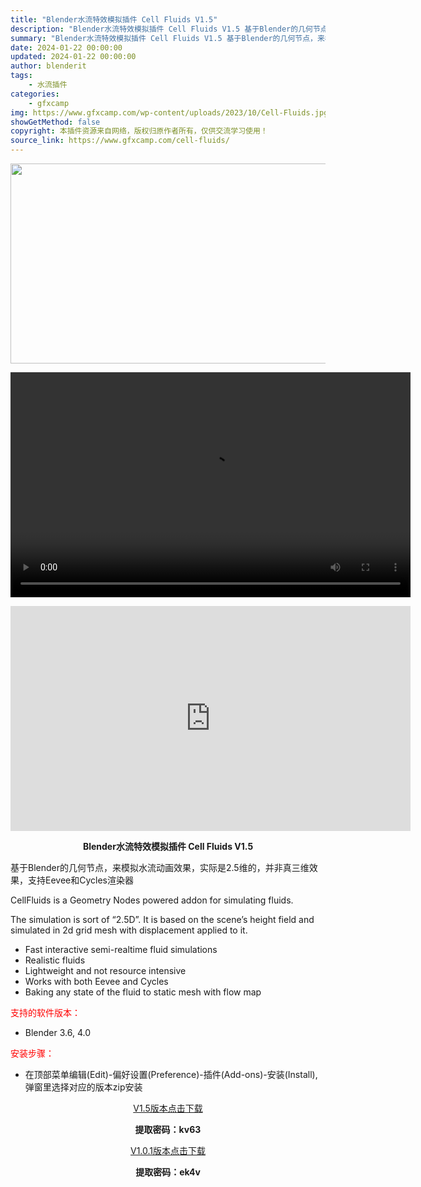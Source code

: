 ```yaml
---
title: "Blender水流特效模拟插件 Cell Fluids V1.5"
description: "Blender水流特效模拟插件 Cell Fluids V1.5 基于Blender的几何节点，来模拟水流动画效果，实际是2.5维的，并非真三维效果，支持Eevee和Cycles渲染器 CellFlu..."
summary: "Blender水流特效模拟插件 Cell Fluids V1.5 基于Blender的几何节点，来模拟水流动画效果，实际是2.5维的，并非真三维效果，支持Eevee和Cycles渲染器 CellFlu..."
date: 2024-01-22 00:00:00
updated: 2024-01-22 00:00:00
author: blenderit
tags: 
    - 水流插件
categories:
    - gfxcamp
img: https://www.gfxcamp.com/wp-content/uploads/2023/10/Cell-Fluids.jpg
showGetMethod: false
copyright: 本插件资源来自网络，版权归原作者所有，仅供交流学习使用！
source_link: https://www.gfxcamp.com/cell-fluids/
---
```

<div><p><img decoding="async" class="aligncenter size-full wp-image-115979" src="https://www.gfxcamp.com/wp-content/uploads/2023/10/Cell-Fluids.jpg" data-src="https://www.gfxcamp.com/wp-content/uploads/2023/10/Cell-Fluids.jpg" alt="" width="640" height="320" data-srcset="https://www.gfxcamp.com/wp-content/uploads/2023/10/Cell-Fluids.jpg 640w, https://www.gfxcamp.com/wp-content/uploads/2023/10/Cell-Fluids-150x75.jpg 150w" data-sizes="(max-width: 640px) 100vw, 640px"><br>
</p><center><div style="width: 640px;" class="wp-video"><!--[if lt IE 9]><script>document.createElement('video');</script><![endif]-->
<video class="wp-video-shortcode" id="video-115986-1" width="640" height="360" preload="true" controls="controls"><source type="video/mp4" src="http://cloud.video.taobao.com/play/u/null/p/1/e/6/t/1/433369888830.mp4?_=1"></source><a href="http://cloud.video.taobao.com/play/u/null/p/1/e/6/t/1/433369888830.mp4">http://cloud.video.taobao.com/play/u/null/p/1/e/6/t/1/433369888830.mp4</a></video></div></center><p style="text-align: center;"><iframe loading="lazy" src="https://player.youku.com/embed/XNjEyNTI5MzkwNA==" width="640" height="360" frameborder="0" allowfullscreen="allowfullscreen"></iframe></p><p style="text-align: center;"><strong>Blender水流特效模拟插件 Cell Fluids V1.5</strong></p><p>基于Blender的几何节点，来模拟水流动画效果，实际是2.5维的，并非真三维效果，支持Eevee和Cycles渲染器</p><p>CellFluids is a Geometry Nodes powered addon for simulating fluids.</p><p>The simulation is sort of “2.5D”. It is based on the scene’s height field and simulated in 2d grid mesh with displacement applied to it.</p><ul>
<li>Fast interactive semi-realtime fluid simulations</li>
<li>Realistic fluids</li>
<li>Lightweight and not resource intensive</li>
<li>Works with both Eevee and Cycles</li>
<li>Baking any state of the fluid to static mesh with flow map</li>
</ul><p style="text-align: left;"><span style="color: #ff0000;">支持的软件版本：</span></p><ul>
<li style="text-align: left;">Blender 3.6, 4.0</li>
</ul><p style="text-align: left;"><span style="color: #ff0000;">安装步骤：</span></p><ul>
<li>在顶部菜单编辑(Edit)-偏好设置(Preference)-插件(Add-ons)-安装(Install),弹窗里选择对应的版本zip安装</li>
</ul><p style="text-align: center;"><a class="maxbutton-3 maxbutton maxbutton-baidu" target="_blank" rel="noopener" href="https://pan.baidu.com/s/13fp3fJzoSfNy59sFt0Qm1w?pwd=kv63"><span class="mb-text">V1.5版本点击下载</span></a></p><p style="text-align: center;"><strong>提取密码：kv63</strong></p><p style="text-align: center;"><a class="maxbutton-3 maxbutton maxbutton-baidu" target="_blank" rel="noopener" href="https://pan.baidu.com/s/1QwsIiKgUcDOTZCY6Jp01Dw?pwd=ek4v"><span class="mb-text">V1.0.1版本点击下载</span></a></p><p style="text-align: center;"><strong>提取密码：ek4v</strong></p></div>